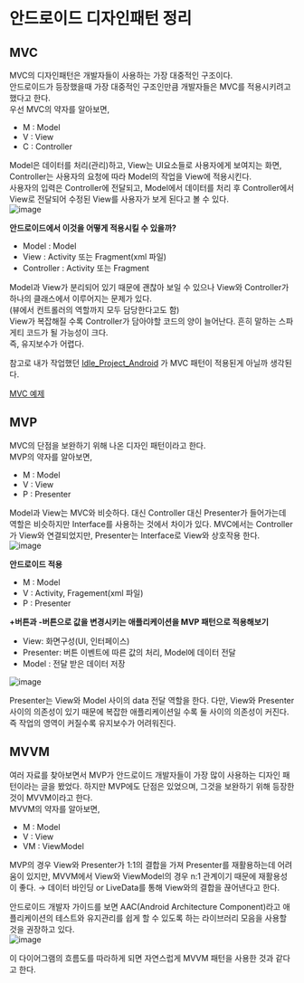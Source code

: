 # 안드로이드 디자인패턴 정리

## MVC
MVC의 디자인패턴은 개발자들이 사용하는 가장 대중적인 구조이다.</br>
안드로이드가 등장했을때 가장 대중적인 구조인만큼 개발자들은 MVC를 적용시키려고 했다고 한다.</br>
우선 MVC의 약자를 알아보면,
- M : Model
- V : View
- C : Controller

Model은 데이터를 처리(관리)하고, View는 UI요소들로 사용자에게 보여지는 화면, Controller는 사용자의 요청에 따라 Model의 작업을 View에 적용시킨다.</br>
사용자의 입력은 Controller에 전달되고, Model에서 데이터를 처리 후 Controller에서 View로 전달되어 수정된 View를 사용자가 보게 된다고 볼 수 있다.</br>
![image](https://user-images.githubusercontent.com/52282493/125837106-b3eb4d42-8bef-4612-bbee-859d6d7023c3.png)


**안드로이드에서 이것을 어떻게 적용시킬 수 있을까?**
- Model : Model
- View : Activity 또는 Fragment(xml 파일) 
- Controller : Activity 또는 Fragment

Model과 View가 분리되어 있기 때문에 괜찮아 보일 수 있으나 View와 Controller가 하나의 클래스에서 이루어지는 문제가 있다.</br>
(뷰에서 컨트롤러의 역할까지 모두 담당한다고도 함)</br>
View가 복잡해질 수록 Controller가 담아야할 코드의 양이 늘어난다. 흔히 말하는 스파게티 코드가 될 가능성이 크다.</br>
즉, 유지보수가 어렵다.</br>

참고로 내가 작업했던 [Idle_Project_Android](https://github.com/OhGyong/Idle_Project_Android) 가 MVC 패턴이 적용된게 아닐까 생각된다.</br>

[MVC 예제](https://github.com/OhGyong/Android_Study/tree/master/Android%20Design%20Patterns/MVC_Example)

## MVP
MVC의 단점을 보완하기 위해 나온 디자인 패턴이라고 한다.</br>
MVP의 약자를 알아보면,
- M : Model
- V : View
- P : Presenter

Model과 View는 MVC와 비슷하다. 대신 Controller 대신 Presenter가 들어가는데 역할은 비슷하지만 Interface를 사용하는 것에서 차이가 있다. MVC에서는 Controller가 View와 연결되었지만, Presenter는 Interface로 View와 상호작용 한다.</br>
![image](https://user-images.githubusercontent.com/52282493/126066034-9083e940-137e-4cee-9913-20327d451298.png)

**안드로이드 적용**
- M : Model
- V : Activity, Fragement(xml 파일)
- P : Presenter

**+버튼과 -버튼으로 값을 변경시키는 애플리케이션을 MVP 패턴으로 적용해보기**
- View: 화면구성(UI, 인터페이스)
- Presenter: 버튼 이벤트에 따른 값의 처리, Model에 데이터 전달
- Model : 전달 받은 데이터 저장

![image](https://user-images.githubusercontent.com/52282493/126065845-54061665-cabf-4dce-bba9-6d07a6260210.png)


Presenter는 View와 Model 사이의 data 전달 역할을 한다. 다만, View와 Presenter 사이의 의존성이 있기 때문에 복잡한 애플리케이션일 수록 둘 사이의 의존성이 커진다. 즉 작업의 영역이 커질수록 유지보수가 어려워진다.

## MVVM
여러 자료를 찾아보면서 MVP가 안드로이드 개발자들이 가장 많이 사용하는 디자인 패턴이라는 글을 봤었다. 하지만 MVP에도 단점은 있었으며, 그것을 보완하기 위해 등장한 것이 MVVM이라고 한다.</br>
MVVM의 약자를 알아보면,
- M : Model
- V : View
- VM : ViewModel

MVP의 경우 View와 Presenter가 1:1의 결합을 가져 Presenter를 재활용하는데 어려움이 있지만, MVVM에서 View와 ViewModel의 경우 n:1 관계이기 때문에 재활용성이 좋다. → 데이터 바인딩 or LiveData를 통해 View와의 결합을 끊어낸다고 한다.

안드로이드 개발자 가이드를 보면 AAC(Android Architecture Component)라고 애플리케이션의 테스트와 유지관리를 쉽게 할 수 있도록 하는 라이브러리 모음을 사용할 것을 권장하고 있다.</br>
![image](https://user-images.githubusercontent.com/52282493/126359875-92055e0e-075a-446e-b6ba-beed4146c792.png)

이 다이어그램의 흐름도를 따라하게 되면 자연스럽게 MVVM 패턴을 사용한 것과 같다고 한다.</br>
